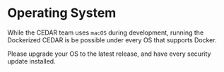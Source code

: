 # Operating System

While the CEDAR team uses `macOS` during development, running the Dockerized CEDAR is be possible under every OS that supports Docker.

Please upgrade your OS to the latest release, and have every security update installed.
